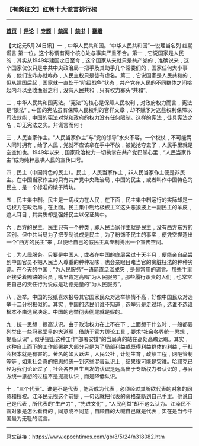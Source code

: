 ### 【有奖征文】红朝十大谎言排行榜

---

#### [首页](../../../..?n318082) &nbsp;|&nbsp; [评论](../../../../../epoch-comment?n318082) &nbsp;|&nbsp; [专题](../../../../../epoch-special?n318082) &nbsp;|&nbsp; [禁闻](../../../../../epoch-news?n318082) &nbsp;|&nbsp; [禁书](../../../../../books?n318082) &nbsp;|&nbsp; [翻墙](https://github.com/gfw-breaker/nogfw/blob/master/README.md?n318082)


<div class="post_content" id="artbody" itemprop="articleBody">
 <!-- article content begin -->
 <p>
  【大纪元5月24日讯】一﹐中华人民共和国。“中华人民共和国”一说理当名列
  <ok href="https://www.epochtimes.com/gb/tag/%E7%BA%A2%E6%9C%9D%E8%B0%8E%E8%A8%80.html">
   红朝谎言
  </ok>
  第一位。这个称谓有两个核心处与事实严重不合。第一﹐它说国家是人民的﹐其实从1949年建国之日至今﹐这个国家从来就只是共产党的﹐准确说来﹐这个国家仅仅只是中共中央政治局一把手及其助手几个常委们的﹐国家任何大小事务﹐他们说咋办就咋办﹐人民主权只是徒有虚名。第二﹐它说国家是人民共和的﹐但从建国后起﹐国家就一直处于“阶级战争”状态﹐共产党在人民的不同群体之间挑起内斗以坐收渔翁之利﹐没有人民共和﹐只有权力寡头“共和”。
 </p>
 <p>
  二﹐中华人民共和国宪法。“宪法”的核心是保障人民权利﹐对政府权力而言﹐宪法是“限法”﹐中国的宪法虽有保障人民权利的官样文章﹐却不赋予对这些权利保障以司法效能﹐中国的宪法对党和政府的权力没有任何限制。这样的宪法﹐徒具宪法之名﹐却无宪法之实。非谎言而何﹖
 </p>
 <p>
  三﹐人民当家作主。“人民当家作主”与“党的领导”水火不容。一个权杖﹐不可能两人同时拥有﹐给了人民﹐党就不应该拿在手中不放﹐被党抢夺去了﹐人民手里就是空空如也。1949年以来﹐国家政治权力一切执掌在共产党巴掌心里﹐“人民当家作主”成为纯粹愚哄人民的宣传口号。
 </p>
 <p>
  四﹐民主（中国特色的民主）。民主﹐人民当家作主﹐非人民当家作主便是非民主。在中国当家作主的只有共产党中央政治局﹐中国的民主﹐或者叫作中国特色的民主﹐是一个标准的婊子牌坊。
 </p>
 <p>
  五﹐民主集中制。民主是一切权力在人民﹐在下面﹐民主集中制运行的实际却是一切权力在政治局﹐在上面。民主集中制给极权主义这头恶狼披上一副民主的羊皮﹐遮人耳目﹐其实质却是强奸民主以保证集中。
 </p>
 <p>
  六﹐西方的民主。民主只有一个种类﹐即人民当家作主就是民主﹐没有西方东方的区别。但中共当局为了把专制说成是民主﹐为了粉饰不民主的事实﹐便凭空捏造出一个“西方的民主”来﹐以便给自己的假民主真专制腾出一个宣传空间。
 </p>
 <p>
  七﹐为人民服务。只要是中国人﹐或者在中国的底层呆过十天半月﹐便能亲自品尝到中国官员不把人民当人尊重的种种况味﹐也会亲眼目睹当官的贪脏枉法的种种劣迹。在今天的中国﹐“为人民服务”一语简直泛滥成灾﹐是最常用的谎言。那些手里正接受着贿赂的官员﹐嘴里肯定高唱“为人民服务”﹐那些履行职责的人们﹐也常常把自己的责任行为说成是功德无量的“为人民服务”。
 </p>
 <p>
  八﹐选举。中国的报纸喜欢报导其它国家民众对选举热情不高﹐好像中国民众对选举十二分积极似的。其实﹐中国的选民们谁不知道﹐选举只是走过场﹐选谁不选谁根本不由选民决定。中国的选举彻头彻尾就是假的。
 </p>
 <p>
  九﹐统一思想﹐提高认识。由于政治权力在上不在下﹐上面想干什么时﹐一般都要列举出一些冠冕堂皇的大道理﹐借助于官方舆论工具﹐要求“社会各界统一思想﹐提高认识”﹐似乎提出这种工作“部署安排”的当局真的站在高处高瞻远瞩。其实﹐这种自上而下的工作部署绝大部分只是为了局部利益或既得利益群体的利益﹐于社会根本就是有害的。著名的如大跃进﹐人民公社﹐计划生育﹐政绩工程﹐网吧管制等等﹐如果社会真的把思想统一到这些混蛋认识上﹐结果很可能是灾难。哈耶克已经为我们论证过了﹐社会各界自生自发的认识是远高出于专断权力者认识的﹐与官方统一思想的过程不是提高认识﹐而是降低认识。
 </p>
 <p>
  十﹐“三个代表”。谁是不是代表﹐能否成为代表﹐必须经过其所欲代表的对象的同意和授权。江泽民无视这个前提﹐一句话就把代表的资格垄断到自己手里。他说自己是代表﹐所代表的“生产力”﹐“先进文化”﹐“人民利益”却不这么认为。江泽民不管对象是怎么看待的﹐同意或不同意﹐自顾自的大喊自己就是代表﹐实在是当今中国最为无耻的谎言。
  <font color="#ffffff">
   (http://www.dajiyuan.com)
  </font>
 </p>
 <!-- article content end -->
 <div id="below_article_ad">
 </div>
</div>


---

原文链接：https://www.epochtimes.com/gb/3/5/24/n318082.htm